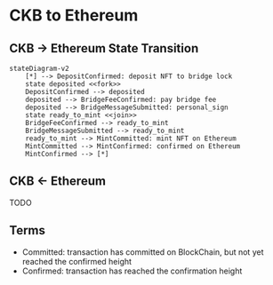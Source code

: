 # CKB to Ethereum

## CKB -> Ethereum State Transition

```mermaid
stateDiagram-v2
    [*] --> DepositConfirmed: deposit NFT to bridge lock
    state deposited <<fork>>
    DepositConfirmed --> deposited
    deposited --> BridgeFeeConfirmed: pay bridge fee
    deposited --> BridgeMessageSubmitted: personal_sign
    state ready_to_mint <<join>>
    BridgeFeeConfirmed --> ready_to_mint
    BridgeMessageSubmitted --> ready_to_mint
    ready_to_mint --> MintCommitted: mint NFT on Ethereum
    MintCommitted --> MintConfirmed: confirmed on Ethereum
    MintConfirmed --> [*]
```

## CKB <- Ethereum

TODO

## Terms

- Committed: transaction has committed on BlockChain, but not yet reached the confirmed height
- Confirmed: transaction has reached the confirmation height
